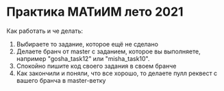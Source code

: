 # Практика МАТиИМ лето 2021

Как работать и че делать:

1. Выбираете то задание, которое ещё не сделано
2. Делаете бранч от master с заданием, которое вы выполняете, например "gosha_task12" или "misha_task10".
3. Спокойно пишите код своего задания в своем бранче
4. Как закончили и поняли, что все хорошо, то делаете пулл реквест с вашего бранча в master-ветку
